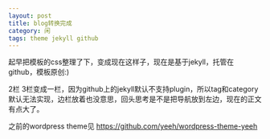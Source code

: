 ```yaml
---
layout: post
title: blog转换完成
category: 闲
tags: theme jekyll github
---
```

起早把模板的css整理了下，变成现在这样子，现在是基于jekyll，托管在github，模板原创:)

2栏 3栏变成一栏，因为github上的jekyll默认不支持plugin，所以tag和category默认无法实现，边栏放着也没意思，回头思考是不是把导航放到左边，现在的正文有点大了。

之前的wordpress theme见 <https://github.com/yeeh/wordpress-theme-yeeh>
